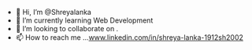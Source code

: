 - 👋 Hi, I’m @Shreyalanka
- 🌱 I’m currently learning Web Development
- 💞️ I’m looking to collaborate on .
- 📫 How to reach me ...www.linkedin.com/in/shreya-lanka-1912sh2002


<!---
Shreyalanka/Shreyalanka is a ✨ special ✨ repository because its `README.md` (this file) appears on your GitHub profile.
You can click the Preview link to take a look at your changes.
--->
